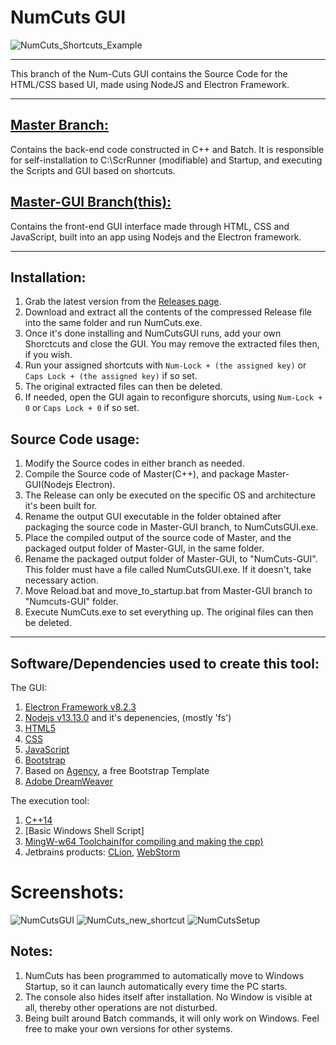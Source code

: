 <!--
A C++ based tool that allows you to set up custom shortcut keys that you can press along with Num Lock/Caps Lock to run anything on your PC or the web. Contains a full HTML/CSS based UI made using NodeJS and Electron Framework. The GPL3.0 Open Source Licence covers every single file on this repository
    Copyright (C) 2020  Dhiman Seal

    This program is free software: you can redistribute it and/or modify
    it under the terms of the GNU General Public License as published by
    the Free Software Foundation, either version 3 of the License, or
    (at your option) any later version.

    This program is distributed in the hope that it will be useful,
    but WITHOUT ANY WARRANTY; without even the implied warranty of
    MERCHANTABILITY or FITNESS FOR A PARTICULAR PURPOSE.  See the
    GNU General Public License for more details.

    You should have received a copy of the GNU General Public License
    along with this program.  If not, see <https://www.gnu.org/licenses/>.
-->


# NumCuts GUI 

![NumCuts_Shortcuts_Example](https://user-images.githubusercontent.com/40964441/80081867-26faf100-8571-11ea-8d10-1f81c5b3501c.png)

----
This branch of the Num-Cuts GUI contains the Source Code for the HTML/CSS based UI, made using NodeJS and Electron Framework.

----

[Master Branch:](https://github.com/dhi13man/NumCuts/)
---
Contains the back-end code constructed in C++ and Batch. It is responsible for self-installation to C:\\ScrRunner (modifiable) and Startup, and executing the Scripts and GUI based on shortcuts.

[Master-GUI Branch(this):](https://github.com/Dhi13man/NumCuts/tree/master-gui)
---
Contains the front-end GUI interface made through HTML, CSS and JavaScript, built into an app using Nodejs and the Electron framework.


---

Installation:
--
1. Grab the latest version from the [Releases page](https://github.com/dhi13man/NumCuts/releases).
2. Download and extract all the contents of the compressed Release file into the same folder and run NumCuts.exe.
3. Once it's done installing and NumCutsGUI runs, add your own Shorctcuts and close the GUI. You may remove the extracted files then, if you wish.
4. Run your assigned shortcuts with `Num-Lock + (the assigned key)` or `Caps Lock + (the assigned key)` if so set.
5. The original extracted files can then be deleted.
6. If needed, open the GUI again to reconfigure shorcuts, using `Num-Lock + 0` or `Caps Lock + 0` if so set.

Source Code usage:
--
1. Modify the Source codes in either branch as needed.
2. Compile the Source code of Master(C++), and package Master-GUI(Nodejs Electron). 
3. The Release can only be executed on the specific OS and architecture it's been built for.
4. Rename the output GUI executable in the folder obtained after packaging the source code in Master-GUI branch, to NumCutsGUI.exe.
5. Place the compiled output of the source code of Master, and the packaged output folder of Master-GUI, in the same folder. 
6. Rename the packaged output folder of Master-GUI, to "NumCuts-GUI". This folder must have a file called NumCutsGUI.exe. If it doesn't, take necessary action.
7. Move Reload.bat and move_to_startup.bat from Master-GUI branch to "Numcuts-GUI" folder.
8. Execute NumCuts.exe to set everything up. The original files can then be deleted.


---

Software/Dependencies used to create this tool:
--

The GUI:
1. [Electron Framework v8.2.3](https://www.electronjs.org/releases/stable#8.2.3)
2. [Nodejs v13.13.0](https://nodejs.org/en/about/) and it's depenencies, (mostly 'fs')
3. [HTML5](https://www.w3schools.com/html/)
4. [CSS](https://www.w3schools.com/css/default.asp)
5. [JavaScript](https://www.w3schools.com/js/default.asp)
6. [Bootstrap](https://getbootstrap.com/docs/3.3/getting-started/)
7. Based on [Agency](https://startbootstrap.com/themes/agency/), a free Bootstrap Template
8. [Adobe DreamWeaver](https://www.adobe.com/in/products/dreamweaver.html)

The execution tool:
1. [C++14](https://en.cppreference.com/w/cpp/14)
2. [Basic Windows Shell Script]
3. [MingW-w64 Toolchain(for compiling and making the cpp)](http://www.mingw.org/)
4. Jetbrains products:
   [CLion](https://www.jetbrains.com/clion/), 
   [WebStorm](https://www.jetbrains.com/webstorm/)


# Screenshots:

![NumCutsGUI](https://user-images.githubusercontent.com/40964441/80081873-2b270e80-8571-11ea-8347-c877239641af.png)
![NumCuts_new_shortcut](https://user-images.githubusercontent.com/40964441/80081845-1d718900-8571-11ea-9b10-deff89b8467c.png)
![NumCutsSetup](https://user-images.githubusercontent.com/40964441/80081971-48f47380-8571-11ea-99bd-3c5ffc0d2736.png)


Notes:
--

1. NumCuts has been programmed to automatically move to Windows Startup, so it can launch automatically every time the PC starts.
2. The console also hides itself after installation. No Window is visible at all, thereby other operations are not disturbed.
3. Being built around Batch commands, it will only work on Windows. Feel free to make your own versions for other systems.
